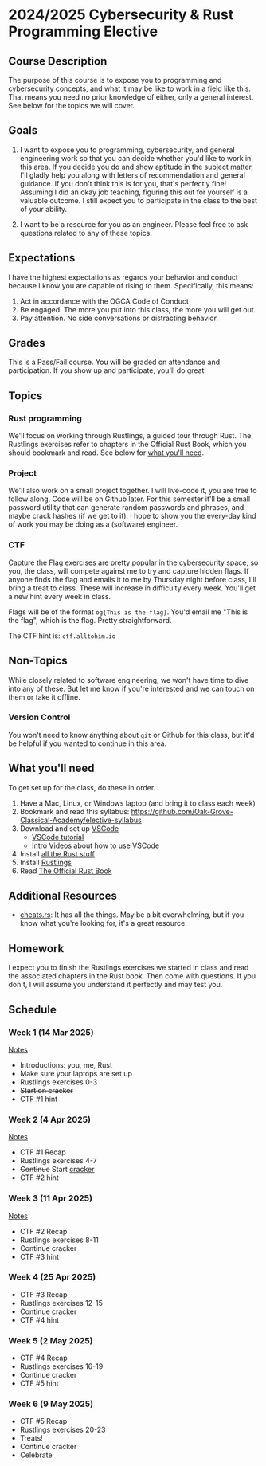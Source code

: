 # 2024/2025 Cybersecurity & Rust Programming Elective

## Course Description

The purpose of this course is to expose you to programming and cybersecurity
concepts, and what it may be like to work in a field like this. That means you
need no prior knowledge of either, only a general interest. See below for the
topics we will cover.

## Goals

1. I want to expose you to programming, cybersecurity, and general engineering
   work so that you can decide whether you'd like to work in this area. If you
   decide you do and show aptitude in the subject matter, I'll gladly help you
   along with letters of recommendation and general guidance. If you don't think
   this is for you, that's perfectly fine! Assuming I did an okay job teaching,
   figuring this out for yourself is a valuable outcome. I still expect you to
   participate in the class to the best of your ability.

2. I want to be a resource for you as an engineer. Please feel free to ask
   questions related to any of these topics.

## Expectations

I have the highest expectations as regards your behavior and conduct because I
know you are capable of rising to them. Specifically, this means:

1. Act in accordance with the OGCA Code of Conduct
1. Be engaged. The more you put into this class, the more you will get out.
1. Pay attention. No side conversations or distracting behavior.

## Grades

This is a Pass/Fail course. You will be graded on attendance and participation.
If you show up and participate, you'll do great!

## Topics

### Rust programming

We'll focus on working through Rustlings, a guided tour through Rust. The
Rustlings exercises refer to chapters in the Official Rust Book, which you
should bookmark and read. See below for [what you'll need](#what-youll-need).

### Project

We'll also work on a small project together. I will live-code it, you are free
to follow along. Code will be on Github later. For this semester it'll be a
small password utility that can generate random passwords and phrases, and maybe
crack hashes (if we get to it). I hope to show you the every-day kind of work
you may be doing as a (software) engineer.

### CTF

Capture the Flag exercises are pretty popular in the cybersecurity space, so
you, the class, will compete against me to try and capture hidden flags. If
anyone finds the flag and emails it to me by Thursday night before class, I'll
bring a treat to class. These will increase in difficulty every week. You'll get
a new hint every week in class.

Flags will be of the format `og{This is the flag}`. You'd email me "This is the
flag", which is the flag. Pretty straightforward.

The CTF hint is: `ctf.alltohim.io`

## Non-Topics

While closely related to software engineering, we won't have time to dive into
any of these. But let me know if you're interested and we can touch on them or
take it offline.

### Version Control

You won't need to know anything about `git` or Github for this class, but it'd
be helpful if you wanted to continue in this area.

## What you'll need

To get set up for the class, do these in order.

1. Have a Mac, Linux, or Windows laptop (and bring it to class each week)
1. Bookmark and read this syllabus:
   https://github.com/Oak-Grove-Classical-Academy/elective-syllabus
1. Download and set up [VSCode](https://code.visualstudio.com/)
   - [VSCode tutorial](https://code.visualstudio.com/docs/getstarted/getting-started)
   - [Intro Videos](https://code.visualstudio.com/docs/getstarted/introvideos)
     about how to use VSCode
1. Install
   [all the Rust stuff](https://code.visualstudio.com/docs/languages/rust)
1. Install [Rustlings](https://rustlings.cool/)
1. Read [The Official Rust Book](https://doc.rust-lang.org/book/title-page.html)

## Additional Resources

- [cheats.rs](https://cheats.rs/): It has all the things. May be a bit
  overwhelming, but if you know what you're looking for, it's a great resource.

## Homework

I expect you to finish the Rustlings exercises we started in class and read the
associated chapters in the Rust book. Then come with questions. If you don't, I
will assume you understand it perfectly and may test you.

## Schedule

### Week 1 (14 Mar 2025)

[Notes](week1-notes.md)

- Introductions: you, me, Rust
- Make sure your laptops are set up
- Rustlings exercises 0-3
- ~~Start on cracker~~
- CTF #1 hint

### Week 2 (4 Apr 2025)

[Notes](week2-notes.md)

- CTF #1 Recap
- Rustlings exercises 4-7
- ~~Continue~~ Start
  [cracker](https://github.com/Oak-Grove-Classical-Academy/cracker)
- CTF #2 hint

### Week 3 (11 Apr 2025)

[Notes](week3-notes.md)

- CTF #2 Recap
- Rustlings exercises 8-11
- Continue cracker
- CTF #3 hint

### Week 4 (25 Apr 2025)

- CTF #3 Recap
- Rustlings exercises 12-15
- Continue cracker
- CTF #4 hint

### Week 5 (2 May 2025)

- CTF #4 Recap
- Rustlings exercises 16-19
- Continue cracker
- CTF #5 hint

### Week 6 (9 May 2025)

- CTF #5 Recap
- Rustlings exercises 20-23
- Treats!
- Continue cracker
- Celebrate
